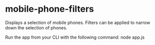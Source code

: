 # mobile-phone-filters
Displays a selection of mobile phones. Filters can be applied to narrow down the selection of phones.

Run the app from your CLI with the following command: node app.js


